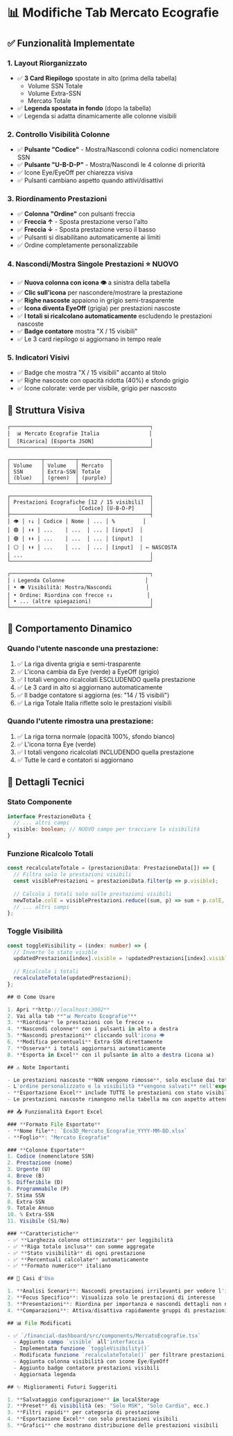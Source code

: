# 📊 Modifiche Tab Mercato Ecografie

## ✅ Funzionalità Implementate

### 1. **Layout Riorganizzato**
- ✅ **3 Card Riepilogo** spostate in alto (prima della tabella)
  - Volume SSN Totale
  - Volume Extra-SSN
  - Mercato Totale
- ✅ **Legenda spostata in fondo** (dopo la tabella)
- ✅ Legenda si adatta dinamicamente alle colonne visibili

### 2. **Controllo Visibilità Colonne**
- ✅ **Pulsante "Codice"** - Mostra/Nascondi colonna codici nomenclatore SSN
- ✅ **Pulsante "U-B-D-P"** - Mostra/Nascondi le 4 colonne di priorità
- ✅ Icone Eye/EyeOff per chiarezza visiva
- ✅ Pulsanti cambiano aspetto quando attivi/disattivi

### 3. **Riordinamento Prestazioni**
- ✅ **Colonna "Ordine"** con pulsanti freccia
- ✅ **Freccia ↑** - Sposta prestazione verso l'alto
- ✅ **Freccia ↓** - Sposta prestazione verso il basso
- ✅ Pulsanti si disabilitano automaticamente ai limiti
- ✅ Ordine completamente personalizzabile

### 4. **Nascondi/Mostra Singole Prestazioni** ⭐ NUOVO
- ✅ **Nuova colonna con icona 👁️** a sinistra della tabella
- ✅ **Clic sull'icona** per nascondere/mostrare la prestazione
- ✅ **Righe nascoste** appaiono in grigio semi-trasparente
- ✅ **Icona diventa EyeOff** (grigia) per prestazioni nascoste
- ✅ **I totali si ricalcolano automaticamente** escludendo le prestazioni nascoste
- ✅ **Badge contatore** mostra "X / 15 visibili"
- ✅ Le 3 card riepilogo si aggiornano in tempo reale

### 5. **Indicatori Visivi**
- ✅ Badge che mostra "X / 15 visibili" accanto al titolo
- ✅ Righe nascoste con opacità ridotta (40%) e sfondo grigio
- ✅ Icone colorate: verde per visibile, grigio per nascosto

## 🎨 Struttura Visiva

```
┌─────────────────────────────────────────────┐
│  📊 Mercato Ecografie Italia                │
│  [Ricarica] [Esporta JSON]                  │
└─────────────────────────────────────────────┘

┌──────────┬──────────┬──────────┐
│ Volume   │ Volume   │ Mercato  │
│ SSN      │ Extra-SSN│ Totale   │
│ (blue)   │ (green)  │ (purple) │
└──────────┴──────────┴──────────┘

┌─────────────────────────────────────────────┐
│ Prestazioni Ecografiche [12 / 15 visibili]  │
│                      [Codice] [U-B-D-P]     │
├─────────────────────────────────────────────┤
│ 👁️ │ ↑↓ │ Codice │ Nome │ ... │ %         │
│ 🟢 │ ⬆️⬇️ │ ...    │ ...  │ ... │ [input]  │
│ 🟢 │ ⬆️⬇️ │ ...    │ ...  │ ... │ [input]  │
│ ⚪ │ ⬆️⬇️ │ ...    │ ...  │ ... │ [input]  │ ← NASCOSTA
│ ...                                         │
└─────────────────────────────────────────────┘

┌─────────────────────────────────────────────┐
│ ℹ️ Legenda Colonne                          │
│ • 👁️ Visibilità: Mostra/Nascondi           │
│ • Ordine: Riordina con frecce ↑↓           │
│ • ... (altre spiegazioni)                   │
└─────────────────────────────────────────────┘
```

## 🔧 Comportamento Dinamico

### Quando l'utente nasconde una prestazione:
1. ✅ La riga diventa grigia e semi-trasparente
2. ✅ L'icona cambia da Eye (verde) a EyeOff (grigio)
3. ✅ I totali vengono ricalcolati ESCLUDENDO quella prestazione
4. ✅ Le 3 card in alto si aggiornano automaticamente
5. ✅ Il badge contatore si aggiorna (es: "14 / 15 visibili")
6. ✅ La riga Totale Italia riflette solo le prestazioni visibili

### Quando l'utente rimostra una prestazione:
1. ✅ La riga torna normale (opacità 100%, sfondo bianco)
2. ✅ L'icona torna Eye (verde)
3. ✅ I totali vengono ricalcolati INCLUDENDO quella prestazione
4. ✅ Tutte le card e contatori si aggiornano

## 📝 Dettagli Tecnici

### Stato Componente
```typescript
interface PrestazioneData {
  // ... altri campi
  visible: boolean; // NUOVO campo per tracciare la visibilità
}
```

### Funzione Ricalcolo Totali
```typescript
const recalculateTotale = (prestazioniData: PrestazioneData[]) => {
  // Filtra solo le prestazioni visibili
  const visiblePrestazioni = prestazioniData.filter(p => p.visible);
  
  // Calcola i totali solo sulle prestazioni visibili
  newTotale.colE = visiblePrestazioni.reduce((sum, p) => sum + p.colE, 0);
  // ... altri campi
};
```

### Toggle Visibilità
```typescript
const toggleVisibility = (index: number) => {
  // Inverte lo stato visible
  updatedPrestazioni[index].visible = !updatedPrestazioni[index].visible;
  
  // Ricalcola i totali
  recalculateTotale(updatedPrestazioni);
};

## 🌐 Come Usare

1. Apri **http://localhost:3002**
2. Vai alla tab **"📊 Mercato Ecografie"**
3. **Riordina** le prestazioni con le frecce ↑↓
4. **Nascondi colonne** con i pulsanti in alto a destra
5. **Nascondi prestazioni** cliccando sull'icona 👁️
6. **Modifica percentuali** Extra-SSN direttamente
7. **Osserva** i totali aggiornarsi automaticamente
8. **Esporta in Excel** con il pulsante in alto a destra (icona 📊)

## ⚠️ Note Importanti

- Le prestazioni nascoste **NON vengono rimosse**, solo escluse dai totali
- L'ordine personalizzato e la visibilità **vengono salvati** nell'export Excel
- **Esportazione Excel** include TUTTE le prestazioni con stato visibilità
- Le prestazioni nascoste rimangono nella tabella ma con aspetto attenuato

## 📤 Funzionalità Export Excel

### **Formato File Esportato**
- **Nome file**: `Eco3D_Mercato_Ecografie_YYYY-MM-DD.xlsx`
- **Foglio**: "Mercato Ecografie"

### **Colonne Esportate**
1. Codice (nomenclatore SSN)
2. Prestazione (nome)
3. Urgente (U)
4. Breve (B)
5. Differibile (D)
6. Programmabile (P)
7. Stima SSN
8. Extra-SSN
9. Totale Annuo
10. % Extra-SSN
11. Visibile (Sì/No)

### **Caratteristiche**
- ✅ **Larghezza colonne ottimizzata** per leggibilità
- ✅ **Riga totale inclusa** con somme aggregate
- ✅ **Stato visibilità** di ogni prestazione
- ✅ **Percentuali calcolate** automaticamente
- ✅ **Formato numerico** italiano

## 🎯 Casi d'Uso

1. **Analisi Scenari**: Nascondi prestazioni irrilevanti per vedere l'impatto
2. **Focus Specifico**: Visualizza solo le prestazioni di interesse
3. **Presentazioni**: Riordina per importanza e nascondi dettagli non necessari
4. **Comparazioni**: Attiva/disattiva rapidamente gruppi di prestazioni

## 📊 File Modificati

- ✅ `/financial-dashboard/src/components/MercatoEcografie.tsx`
  - Aggiunto campo `visible` all'interfaccia
  - Implementata funzione `toggleVisibility()`
  - Modificata funzione `recalculateTotale()` per filtrare prestazioni visibili
  - Aggiunta colonna visibilità con icone Eye/EyeOff
  - Aggiunto badge contatore prestazioni visibili
  - Aggiornata legenda

## ✨ Miglioramenti Futuri Suggeriti

1. **Salvataggio configurazione** in localStorage
2. **Preset** di visibilità (es: "Solo MSK", "Solo Cardio", ecc.)
3. **Filtri rapidi** per categoria di prestazione
4. **Esportazione Excel** con solo prestazioni visibili
5. **Grafici** che mostrano distribuzione delle prestazioni visibili
